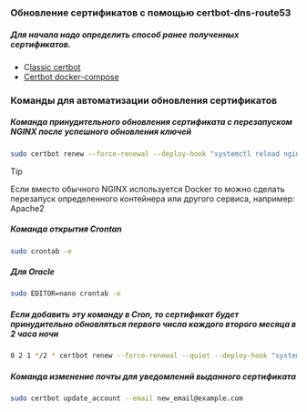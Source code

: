 ###   Обновление сертификатов с помощью certbot-dns-route53 
##### Для начала надо определить способ ранее полученных сертификатов.

- C[lassic certbot]([url](https://github.com/neon0ff/SSL/blob/main/Classic%20certbot.md))
- [Certbot docker-compose]([url](https://github.com/neon0ff/SSL/blob/main/Certbot%20docker-compose.md))

### Команды для автоматизации обновления сертификатов

##### Команда принудительного обновления сертификата c перезапуском NGINX после успешного обновления ключей

```bash
sudo certbot renew --force-renewal --deploy-hook "systemctl reload nginx"
```

> [!TIP]
>Если вместо обычного NGINX используется Docker то можно сделать перезапуск определенного контейнера или другого сервиса, например: Apache2

##### Команда открытия Crontan

```bash
sudo crontab -e
```

##### Для Oracle

```bash
sudo EDITOR=nano crontab -e
```

##### Если добавить эту команду в Cron, то сертификат будет принудительно обновляться первого числа каждого второго месяца в 2 часа ночи

```bash
0 2 1 */2 * certbot renew --force-renewal --quiet --deploy-hook "systemctl reload nginx"
```

##### Команда изменение почты для уведомлений выданного сертификата 

```bash
sudo certbot update_account --email new_email@example.com
```
